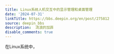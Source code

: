 ```yaml
---
title: Linux系统人机交互中的显示管理和桌面管理
date: '2024-07-31'
linkTitle: https://bbs.deepin.org/en/post/275812
source: deepin_bbs
description:  流浪的加菲 
disable_comments: true
---
```

在Linux系统中，
